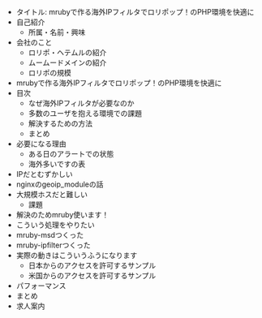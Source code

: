- タイトル: mrubyで作る海外IPフィルタでロリポップ！のPHP環境を快適に
- 自己紹介
  + 所属・名前・興味
- 会社のこと
  + ロリポ・ヘテムルの紹介
  + ムームードメインの紹介
  + ロリポの規模
- mrubyで作る海外IPフィルタでロリポップ！のPHP環境を快適に
- 目次
  + なぜ海外IPフィルタが必要なのか
  + 多数のユーザを抱える環境での課題
  + 解決するための方法
  + まとめ
- 必要になる理由
  + ある日のアラートでの状態
  + 海外多いですの表
- IPだとむずかしい
- nginxのgeoip_moduleの話
- 大規模ホスだと難しい
  + 課題
- 解決のためmruby使います！
- こういう処理をやりたい
- mruby-msdつくった
- mruby-ipfilterつくった
- 実際の動きはこういうふうになります
  + 日本からのアクセスを許可するサンプル
  + 米国からのアクセスを許可するサンプル
- パフォーマンス
- まとめ
- 求人案内
